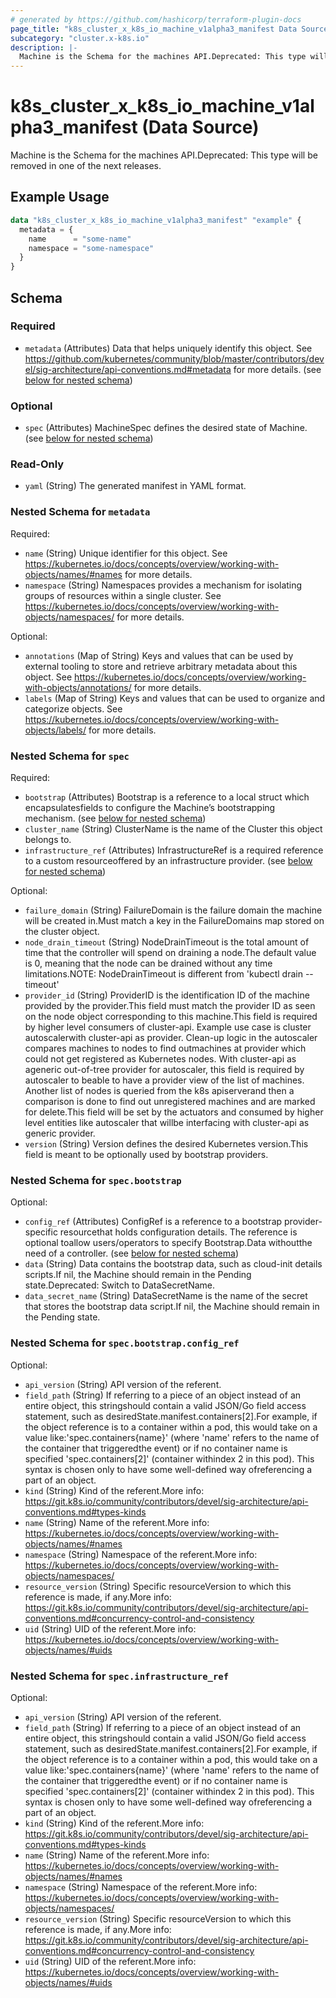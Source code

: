 ```yaml
---
# generated by https://github.com/hashicorp/terraform-plugin-docs
page_title: "k8s_cluster_x_k8s_io_machine_v1alpha3_manifest Data Source - terraform-provider-k8s"
subcategory: "cluster.x-k8s.io"
description: |-
  Machine is the Schema for the machines API.Deprecated: This type will be removed in one of the next releases.
---
```


# k8s_cluster_x_k8s_io_machine_v1alpha3_manifest (Data Source)

Machine is the Schema for the machines API.Deprecated: This type will be removed in one of the next releases.

## Example Usage

```terraform
data "k8s_cluster_x_k8s_io_machine_v1alpha3_manifest" "example" {
  metadata = {
    name      = "some-name"
    namespace = "some-namespace"
  }
}
```

<!-- schema generated by tfplugindocs -->
## Schema

### Required

- `metadata` (Attributes) Data that helps uniquely identify this object. See https://github.com/kubernetes/community/blob/master/contributors/devel/sig-architecture/api-conventions.md#metadata for more details. (see [below for nested schema](#nestedatt--metadata))

### Optional

- `spec` (Attributes) MachineSpec defines the desired state of Machine. (see [below for nested schema](#nestedatt--spec))

### Read-Only

- `yaml` (String) The generated manifest in YAML format.

<a id="nestedatt--metadata"></a>
### Nested Schema for `metadata`

Required:

- `name` (String) Unique identifier for this object. See https://kubernetes.io/docs/concepts/overview/working-with-objects/names/#names for more details.
- `namespace` (String) Namespaces provides a mechanism for isolating groups of resources within a single cluster. See https://kubernetes.io/docs/concepts/overview/working-with-objects/namespaces/ for more details.

Optional:

- `annotations` (Map of String) Keys and values that can be used by external tooling to store and retrieve arbitrary metadata about this object. See https://kubernetes.io/docs/concepts/overview/working-with-objects/annotations/ for more details.
- `labels` (Map of String) Keys and values that can be used to organize and categorize objects. See https://kubernetes.io/docs/concepts/overview/working-with-objects/labels/ for more details.


<a id="nestedatt--spec"></a>
### Nested Schema for `spec`

Required:

- `bootstrap` (Attributes) Bootstrap is a reference to a local struct which encapsulatesfields to configure the Machine’s bootstrapping mechanism. (see [below for nested schema](#nestedatt--spec--bootstrap))
- `cluster_name` (String) ClusterName is the name of the Cluster this object belongs to.
- `infrastructure_ref` (Attributes) InfrastructureRef is a required reference to a custom resourceoffered by an infrastructure provider. (see [below for nested schema](#nestedatt--spec--infrastructure_ref))

Optional:

- `failure_domain` (String) FailureDomain is the failure domain the machine will be created in.Must match a key in the FailureDomains map stored on the cluster object.
- `node_drain_timeout` (String) NodeDrainTimeout is the total amount of time that the controller will spend on draining a node.The default value is 0, meaning that the node can be drained without any time limitations.NOTE: NodeDrainTimeout is different from 'kubectl drain --timeout'
- `provider_id` (String) ProviderID is the identification ID of the machine provided by the provider.This field must match the provider ID as seen on the node object corresponding to this machine.This field is required by higher level consumers of cluster-api. Example use case is cluster autoscalerwith cluster-api as provider. Clean-up logic in the autoscaler compares machines to nodes to find outmachines at provider which could not get registered as Kubernetes nodes. With cluster-api as ageneric out-of-tree provider for autoscaler, this field is required by autoscaler to beable to have a provider view of the list of machines. Another list of nodes is queried from the k8s apiserverand then a comparison is done to find out unregistered machines and are marked for delete.This field will be set by the actuators and consumed by higher level entities like autoscaler that willbe interfacing with cluster-api as generic provider.
- `version` (String) Version defines the desired Kubernetes version.This field is meant to be optionally used by bootstrap providers.

<a id="nestedatt--spec--bootstrap"></a>
### Nested Schema for `spec.bootstrap`

Optional:

- `config_ref` (Attributes) ConfigRef is a reference to a bootstrap provider-specific resourcethat holds configuration details. The reference is optional toallow users/operators to specify Bootstrap.Data withoutthe need of a controller. (see [below for nested schema](#nestedatt--spec--bootstrap--config_ref))
- `data` (String) Data contains the bootstrap data, such as cloud-init details scripts.If nil, the Machine should remain in the Pending state.Deprecated: Switch to DataSecretName.
- `data_secret_name` (String) DataSecretName is the name of the secret that stores the bootstrap data script.If nil, the Machine should remain in the Pending state.

<a id="nestedatt--spec--bootstrap--config_ref"></a>
### Nested Schema for `spec.bootstrap.config_ref`

Optional:

- `api_version` (String) API version of the referent.
- `field_path` (String) If referring to a piece of an object instead of an entire object, this stringshould contain a valid JSON/Go field access statement, such as desiredState.manifest.containers[2].For example, if the object reference is to a container within a pod, this would take on a value like:'spec.containers{name}' (where 'name' refers to the name of the container that triggeredthe event) or if no container name is specified 'spec.containers[2]' (container withindex 2 in this pod). This syntax is chosen only to have some well-defined way ofreferencing a part of an object.
- `kind` (String) Kind of the referent.More info: https://git.k8s.io/community/contributors/devel/sig-architecture/api-conventions.md#types-kinds
- `name` (String) Name of the referent.More info: https://kubernetes.io/docs/concepts/overview/working-with-objects/names/#names
- `namespace` (String) Namespace of the referent.More info: https://kubernetes.io/docs/concepts/overview/working-with-objects/namespaces/
- `resource_version` (String) Specific resourceVersion to which this reference is made, if any.More info: https://git.k8s.io/community/contributors/devel/sig-architecture/api-conventions.md#concurrency-control-and-consistency
- `uid` (String) UID of the referent.More info: https://kubernetes.io/docs/concepts/overview/working-with-objects/names/#uids



<a id="nestedatt--spec--infrastructure_ref"></a>
### Nested Schema for `spec.infrastructure_ref`

Optional:

- `api_version` (String) API version of the referent.
- `field_path` (String) If referring to a piece of an object instead of an entire object, this stringshould contain a valid JSON/Go field access statement, such as desiredState.manifest.containers[2].For example, if the object reference is to a container within a pod, this would take on a value like:'spec.containers{name}' (where 'name' refers to the name of the container that triggeredthe event) or if no container name is specified 'spec.containers[2]' (container withindex 2 in this pod). This syntax is chosen only to have some well-defined way ofreferencing a part of an object.
- `kind` (String) Kind of the referent.More info: https://git.k8s.io/community/contributors/devel/sig-architecture/api-conventions.md#types-kinds
- `name` (String) Name of the referent.More info: https://kubernetes.io/docs/concepts/overview/working-with-objects/names/#names
- `namespace` (String) Namespace of the referent.More info: https://kubernetes.io/docs/concepts/overview/working-with-objects/namespaces/
- `resource_version` (String) Specific resourceVersion to which this reference is made, if any.More info: https://git.k8s.io/community/contributors/devel/sig-architecture/api-conventions.md#concurrency-control-and-consistency
- `uid` (String) UID of the referent.More info: https://kubernetes.io/docs/concepts/overview/working-with-objects/names/#uids
